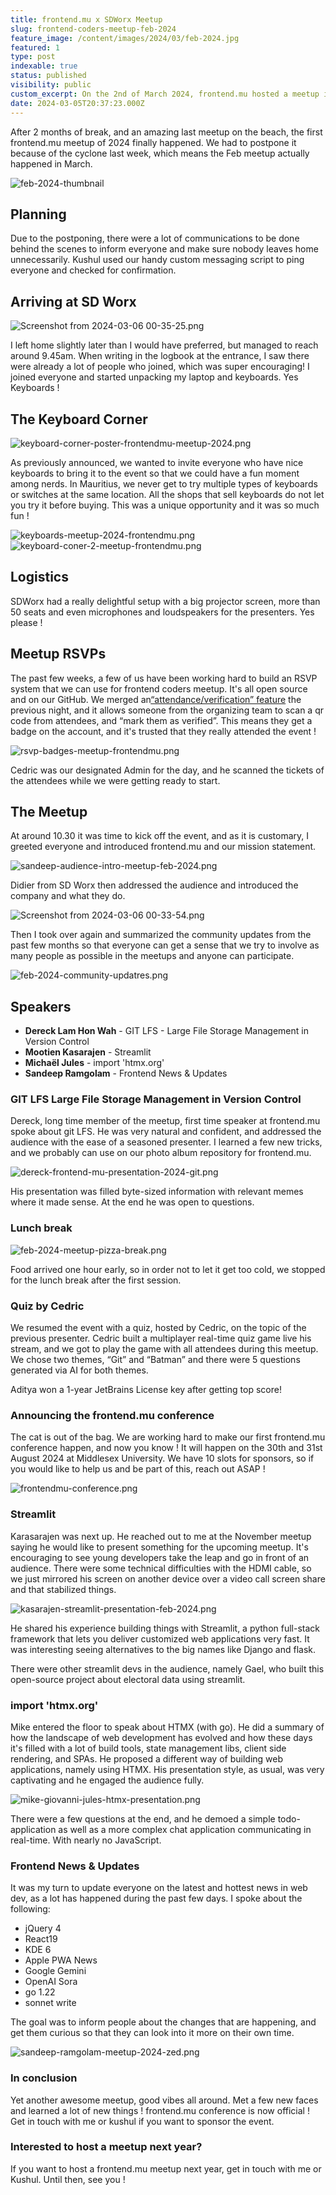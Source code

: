 ```yaml
---
title: frontend.mu x SDWorx Meetup
slug: frontend-coders-meetup-feb-2024
feature_image: /content/images/2024/03/feb-2024.jpg
featured: 1
type: post
indexable: true
status: published
visibility: public
custom_excerpt: On the 2nd of March 2024, frontend.mu hosted a meetup in the offices of SDWorx Mauritius where we spoke about Streamlit, HTMX, git Large File Systems and frontend & Open Source News.
date: 2024-03-05T20:37:23.000Z
---
```


After 2 months of break, and an amazing last meetup on the beach, the first frontend.mu meetup of 2024 finally happened. We had to postpone it because of the cyclone last week, which means the Feb meetup actually happened in March.

![feb-2024-thumbnail](/content/images/2024/03/feb-2024.jpg)

## Planning

Due to the postponing, there were a lot of communications to be done behind the scenes to inform everyone and make sure nobody leaves home unnecessarily. Kushul used our handy custom messaging script to ping everyone and checked for confirmation.

## Arriving at SD Worx

![Screenshot from 2024-03-06 00-35-25.png](/content/images/2024/03/Screenshot%20from%202024-03-06%2000-35-25.png)

I left home slightly later than I would have preferred, but managed to reach around 9.45am. When writing in the logbook at the entrance, I saw there were already a lot of people who joined, which was super encouraging! I joined everyone and started unpacking my laptop and keyboards. Yes Keyboards !

## The Keyboard Corner

![keyboard-corner-poster-frontendmu-meetup-2024.png](/content/images/2024/03/keyboard-corner-poster-frontendmu-meetup-2024.png)

As previously announced, we wanted to invite everyone who have nice keyboards to bring it to the event so that we could have a fun moment among nerds. In Mauritius, we never get to try multiple types of keyboards or switches at the same location. All the shops that sell keyboards do not let you try it before buying. This was a unique opportunity and it was so much fun !

![keyboards-meetup-2024-frontendmu.png](/content/images/2024/03/keyboards-meetup-2024-frontendmu.png)![keyboard-coner-2-meetup-frontendmu.png](/content/images/2024/03/keyboard-coner-2-meetup-frontendmu.png)

## Logistics

SDWorx had a really delightful setup with a big projector screen, more than 50 seats and even microphones and loudspeakers for the presenters. Yes please !

## Meetup RSVPs

The past few weeks, a few of us have been working hard to build an RSVP system that we can use for frontend  coders meetup. It's all open source and on our GitHub. We merged an[“attendance/verification” feature](https://github.com/Front-End-Coders-Mauritius/frontendmu-astro/pull/129) the previous night, and it allows someone from the organizing team to scan a qr code from attendees, and “mark them as verified”. This means they get a badge on the account, and it's trusted that they really attended the event !

![rsvp-badges-meetup-frontendmu.png](/content/images/2024/03/rsvp-badges-meetup-frontendmu.png)

Cedric was our designated Admin for the day, and he scanned the tickets of the attendees while we were getting ready to start.

## The Meetup

At around 10.30 it was time to kick off the event, and as it is customary, I greeted everyone and introduced frontend.mu and our mission statement.

![sandeep-audience-intro-meetup-feb-2024.png](/content/images/2024/03/sandeep-audience-intro-meetup-feb-2024.png)

Didier from SD Worx then addressed the audience and introduced the company and what they do.

![Screenshot from 2024-03-06 00-33-54.png](/content/images/2024/03/Screenshot%20from%202024-03-06%2000-33-54.png)

Then I took over again and summarized the community updates from the past few months so that everyone can get a sense that we try to involve as many people as possible in the meetups and anyone can participate.

![feb-2024-community-updatres.png](/content/images/2024/03/feb-2024-community-updatres.png)

## Speakers

- **Dereck Lam Hon Wah** - GIT LFS - Large File Storage Management in Version Control
- **Mootien Kasarajen** - Streamlit
- **Michaël Jules** - import 'htmx.org'
- **Sandeep Ramgolam** - Frontend News & Updates

### GIT LFS Large File Storage Management in Version Control

Dereck, long time member of the meetup, first time speaker at frontend.mu spoke about git LFS. He was very natural and confident, and addressed the audience with the ease of a seasoned presenter. I learned a few new tricks, and we probably can use on our photo album repository for frontend.mu.

![dereck-frontend-mu-presentation-2024-git.png](/content/images/2024/03/dereck-frontend-mu-presentation-2024-git.png)

His presentation was filled byte-sized information with relevant memes where it made sense. At the end he was open to questions.

### Lunch break

![feb-2024-meetup-pizza-break.png](/content/images/2024/03/feb-2024-meetup-pizza-break.png)

Food arrived one hour early, so in order not to let it get too cold, we stopped for the lunch break after the first session.

### Quiz by Cedric

We resumed the event with a quiz, hosted by Cedric, on the topic of the previous presenter. Cedric built a multiplayer real-time quiz game live his stream, and we got to play the game with all attendees during this meetup. We chose two themes, “Git” and “Batman” and there were 5 questions generated via AI for both themes.

Aditya won a 1-year JetBrains License key after getting top score!

### Announcing the frontend.mu conference

The cat is out of the bag. We are working hard to make our first frontend.mu conference happen, and now you know ! It will happen on the 30th and 31st August 2024 at Middlesex University. We have 10 slots for sponsors, so if you would like to help us and be part of this, reach out ASAP !

![frontendmu-conference.png](/content/images/2024/03/frontendmu-conference.png)

### Streamlit

Karasarajen was next up. He reached out to me at the November meetup saying he would like to present something for the upcoming meetup. It's encouraging to see young developers take the leap and go in front of an audience. There were some technical difficulties with the HDMI cable, so we just mirrored his screen on another device over a video call screen share and that stabilized things.

![kasarajen-streamlit-presentation-feb-2024.png](/content/images/2024/03/kasarajen-streamlit-presentation-feb-2024.png)

He shared his experience building things with Streamlit, a python full-stack framework that lets you deliver customized web applications very fast. It was interesting seeing alternatives to the big names like Django and flask.

There were other streamlit devs in the audience, namely Gael, who built this open-source project about electoral data using streamlit.

### import 'htmx.org'

Mike entered the floor to speak about HTMX (with go). He did a summary of how the landscape of web development has evolved and how these days it's filled with a lot of build tools, state management libs, client side rendering, and SPAs. He proposed a different way of building web applications, namely using HTMX. His presentation style, as usual, was very captivating and he engaged the audience fully.

![mike-giovanni-jules-htmx-presentation.png](/content/images/2024/03/mike-giovanni-jules-htmx-presentation.png)

There were a few questions at the end, and he demoed a simple todo-application as well as a more complex chat application communicating in real-time. With nearly no JavaScript.

### Frontend News & Updates

It was my turn to update everyone on the latest and hottest news in web dev, as a lot has happened during the past few days. I spoke about the following:

- jQuery 4
- React19
- KDE 6
- Apple PWA News
- Google Gemini
- OpenAI Sora
- go 1.22
- sonnet write

The goal was to inform people about the changes that are happening, and get them curious so that they can look into it more on their own time.

![sandeep-ramgolam-meetup-2024-zed.png](/content/images/2024/03/sandeep-ramgolam-meetup-2024-zed.png)

### In conclusion

Yet another awesome meetup, good vibes all around. Met a few new faces and learned a lot of new things ! frontend.mu conference is now official ! Get in touch with me or kushul if you want to sponsor the event.

### Interested to host a meetup next year?

If you want to host a frontend.mu meetup next year, get in touch with me or Kushul. Until then, see you !
